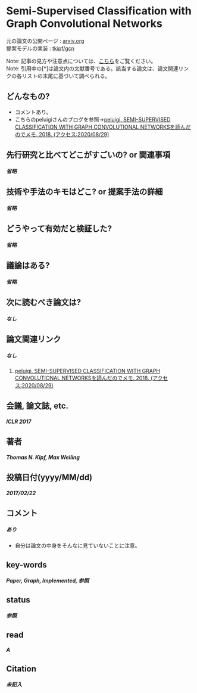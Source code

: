 # Semi-Supervised Classification with Graph Convolutional Networks

元の論文の公開ページ : [arxiv.org](https://arxiv.org/abs/1609.02907)  
提案モデルの実装 : [tkipf/gcn](https://github.com/tkipf/gcn)  

Note: 記事の見方や注意点については、[こちら](/)をご覧ください。  
Note: 引用中の[*]は論文内の文献番号である。該当する論文は、論文関連リンクの各リストの末尾に基づいて調べられる。

## どんなもの?
- コメントあり。
- こちらのpeluigiさんのブログを参照->[peluigi. SEMI-SUPERVISED CLASSIFICATION WITH GRAPH CONVOLUTIONAL NETWORKSを読んだのでメモ. 2018. (アクセス:2020/08/29)](http://peluigi.hatenablog.com/entry/2018/08/22/183809)

## 先行研究と比べてどこがすごいの? or 関連事項
##### 省略

## 技術や手法のキモはどこ? or 提案手法の詳細
##### 省略

## どうやって有効だと検証した?
##### 省略

## 議論はある?
##### 省略

## 次に読むべき論文は?
##### なし

## 論文関連リンク
##### なし
1. [peluigi. SEMI-SUPERVISED CLASSIFICATION WITH GRAPH CONVOLUTIONAL NETWORKSを読んだのでメモ. 2018. (アクセス:2020/08/29)](http://peluigi.hatenablog.com/entry/2018/08/22/183809)

## 会議, 論文誌, etc.
##### ICLR 2017

## 著者
##### Thomas N. Kipf, Max Welling

## 投稿日付(yyyy/MM/dd)
##### 2017/02/22

## コメント
##### あり
- 自分は論文の中身をそんなに見ていないことに注意。

## key-words
##### Paper, Graph, Implemented, 参照

## status
##### 参照

## read
##### A

## Citation
##### 未記入
